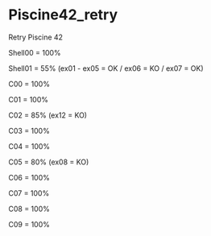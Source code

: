# Piscine42_retry
Retry Piscine 42

Shell00 = 100%

Shell01 = 55% (ex01 - ex05 = OK / ex06 = KO / ex07 = OK)

C00 = 100%

C01 = 100%

C02 = 85% (ex12 = KO)

C03 = 100%

C04 = 100%

C05 = 80% (ex08 = KO)

C06 = 100%

C07 = 100%

C08 = 100%

C09 = 100%

